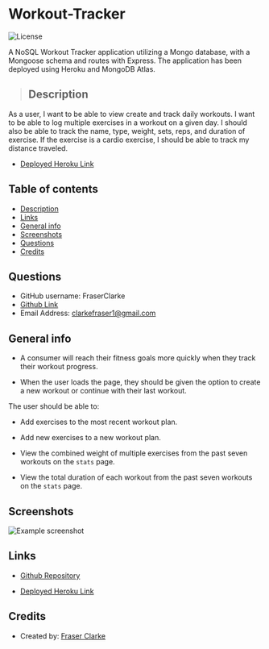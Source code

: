 # Workout-Tracker

![License](https://img.shields.io/badge/License-MIT-blue.svg)

A NoSQL Workout Tracker application utilizing a Mongo database, with a Mongoose schema and routes with Express.
The application has been deployed using Heroku and MongoDB Atlas.

> ## Description

As a user, I want to be able to view create and track daily workouts. I want to be able to log multiple exercises in a workout on a given day. I should also be able to track the name, type, weight, sets, reps, and duration of exercise. If the exercise is a cardio exercise, I should be able to track my distance traveled.

- [Deployed Heroku Link]()

## Table of contents

- [Description](#Description)
- [Links](#Links)
- [General info](#general-info)
- [Screenshots](#Screenshots)
- [Questions](#Questions)
- [Credits](#Credits)

## Questions

- GitHub username: FraserClarke
- [Github Link](https://github.com/FraserClarke)
- Email Address: clarkefraser1@gmail.com

## General info

- A consumer will reach their fitness goals more quickly when they track their workout progress.

- When the user loads the page, they should be given the option to create a new workout or continue with their last workout.

The user should be able to:

- Add exercises to the most recent workout plan.

- Add new exercises to a new workout plan.

- View the combined weight of multiple exercises from the past seven workouts on the `stats` page.

- View the total duration of each workout from the past seven workouts on the `stats` page.

## Screenshots

![Example screenshot](https://raw.githubusercontent.com/FraserClarke/Workout-Tracker/main/public/assets/img/screenshot.png)

## Links

- [Github Repository](https://github.com/FraserClarke/Workout-Tracker)

- [Deployed Heroku Link]()

## Credits

- Created by: [Fraser Clarke](https://github.com/FraserClarke)
